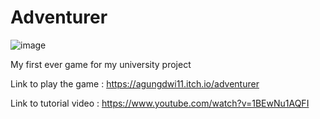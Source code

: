 # Adventurer
![image](https://user-images.githubusercontent.com/89433301/150626524-0a03f9dc-d631-4810-9503-cd4e67bc87be.png)

My first ever game for my university project

Link to play the game : https://agungdwi11.itch.io/adventurer

Link to tutorial video : https://www.youtube.com/watch?v=1BEwNu1AQFI
